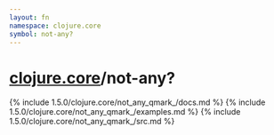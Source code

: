 ```yaml
---
layout: fn
namespace: clojure.core
symbol: not-any?
---
```


# [clojure.core](../)/not-any?

{% include 1.5.0/clojure.core/not_any_qmark_/docs.md %}
{% include 1.5.0/clojure.core/not_any_qmark_/examples.md %}
{% include 1.5.0/clojure.core/not_any_qmark_/src.md %}

